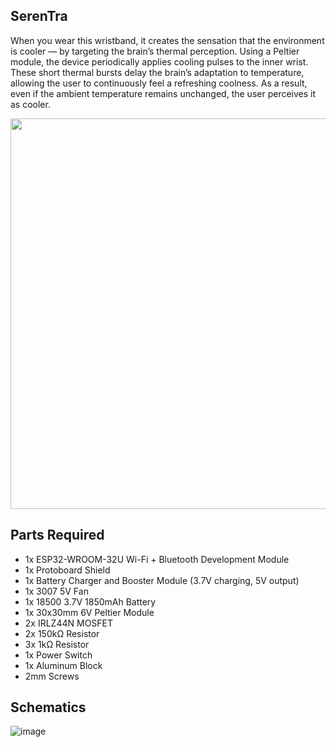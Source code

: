 ## SerenTra

When you wear this wristband, it creates the sensation that the environment is cooler — by targeting the brain’s thermal perception. Using a Peltier module, the device periodically applies cooling pulses to the inner wrist. These short thermal bursts delay the brain’s adaptation to temperature, allowing the user to continuously feel a refreshing coolness. As a result, even if the ambient temperature remains unchanged, the user perceives it as cooler.





<img src="https://github.com/user-attachments/assets/adbba245-7512-4a9f-b08e-1f12727fd686" width="625">








## Parts Required

- 1x ESP32-WROOM-32U Wi-Fi + Bluetooth Development Module  
- 1x Protoboard Shield  
- 1x Battery Charger and Booster Module (3.7V charging, 5V output)  
- 1x 3007 5V Fan  
- 1x 18500 3.7V 1850mAh Battery  
- 1x 30x30mm 6V Peltier Module  
- 2x IRLZ44N MOSFET  
- 2x 150kΩ Resistor  
- 3x 1kΩ Resistor  
- 1x Power Switch  
- 1x Aluminum Block  
- 2mm Screws  



## Schematics

![image](https://github.com/user-attachments/assets/1fe4677b-edd2-4939-8cc3-29295d1322ef)

